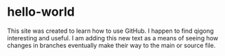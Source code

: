 # hello-world
This site was created to learn how to use GitHub. I happen to find  qigong interesting and useful.
I am adding this new text as a means of seeing how changes in branches eventually make their way to the main or source file.
